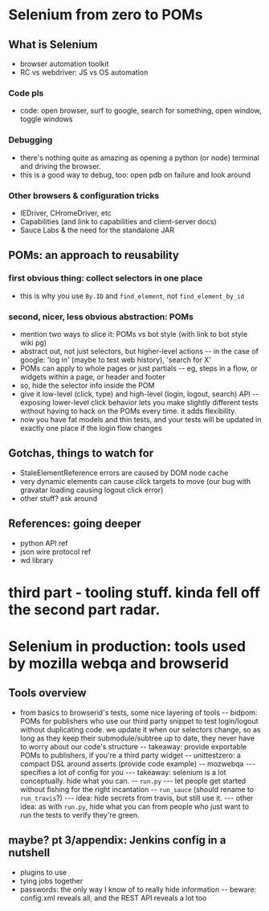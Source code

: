 # Selenium from zero to POMs
## What is Selenium
- browser automation toolkit
- RC vs webdriver: JS vs OS automation
### Code pls
- code: open browser, surf to google, search for something, open window, toggle windows

### Debugging
- there's nothing quite as amazing as opening a python (or node) terminal and driving the browser.
- this is a good way to debug, too: open pdb on failure and look around

### Other browsers & configuration tricks
- IEDriver, CHromeDriver, etc
- Capabilities (and link to capabilities and client-server docs)
- Sauce Labs & the need for the standalone JAR

## POMs: an approach to reusability
### first obvious thing: collect selectors in one place
- this is why you use `By.ID` and `find_element`, not `find_element_by_id`
### second, nicer, less obvious abstraction: POMs
- mention two ways to slice it: POMs vs bot style (with link to bot style wiki pg)
- abstract out, not just selectors, but higher-level actions
-- in the case of google: 'log in' (maybe to test web history), 'search for X'
- POMs can apply to whole pages or just partials
-- eg, steps in a flow, or widgets within a page, or header and footer
- so, hide the selector info inside the POM
- give it low-level (click, type) and high-level (login, logout, search) API
-- exposing lower-level click behavior lets you make slightly different tests without having to hack on the POMs every time. it adds flexibility.
- now you have fat models and thin tests, and your tests will be updated in exactly one place if the login flow changes
## Gotchas, things to watch for
- StaleElementReference errors are caused by DOM node cache
- very dynamic elements can cause click targets to move (our bug with gravatar loading causing logout click error)
- other stuff? ask around
## References: going deeper
- python API ref
- json wire protocol ref
- wd library

# third part - tooling stuff. kinda fell off the second part radar.
# Selenium in production: tools used by mozilla webqa and browserid
## Tools overview
- from basics to browserid's tests, some nice layering of tools
-- bidpom: POMs for publishers who use our third party snippet to test login/logout without duplicating code. we update it when our selectors change, so as long as they keep their submodule/subtree up to date, they never have to worry about our code's structure
-- takeaway: provide exportable POMs to publishers, if you're a third party widget
-- unittestzero: a compact DSL around asserts (provide code example)
-- mozwebqa
--- specifies a lot of config for you
--- takeaway: selenium is a lot conceptually. hide what you can.
-- `run.py`
--- let people get started without fishing for the right incantation
-- `run_sauce` (should rename to `run_travis`?)
--- idea: hide secrets from travis, but still use it.
--- other idea: as with `run.py`, hide what you can from people who just want to run the tests to verify they're green.
## maybe? pt 3/appendix: Jenkins config in a nutshell
- plugins to use
- tying jobs together
- passwords: the only way I know of to really hide information
-- beware: config.xml reveals all, and the REST API reveals a lot too

